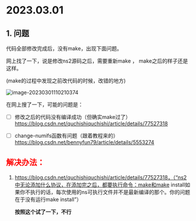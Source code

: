 # 2023.03.01

## 1. 问题

代码全部修改完成后，没有make，出现下面问题。

网上找了一下，说是修改ns2源码之后，需要重新make ， make之后的样子还是这样。

(make的过程中发现之前改代码的时候，改错的地方)

![image-20230301110210374](C:\Users\27252\AppData\Roaming\Typora\typora-user-images\image-20230301110210374.png)

在网上搜了一下，可能的问题是：

- [ ] 修改之后的代码没有编译成功（但确实make过了）https://blog.csdn.net/quchishiquchishi/article/details/77527318
- [ ] change-numifs函数有问题（跟着教程来的）https://blog.csdn.net/bennyfun79/article/details/5553274





## <font color=red>**解决办法：**</font>

1. https://blog.csdn.net/quchishiquchishi/article/details/77527318，（“ns2中无论添加什么协议，在添加完之后，都要执行命令：make和make install如果你不执行的话，每次使用的ns可执行文件并不是最新编译的那个。你的问题在于没有运行make install”）

   **按照这个试了一下，不行**




